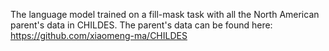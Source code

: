 The language model trained on a fill-mask task with all the North American parent's data in CHILDES. 
The parent's data can be found here: https://github.com/xiaomeng-ma/CHILDES
